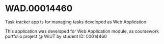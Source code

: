 ﻿# WAD.00014460

Task tracker app is for managing tasks developed as Web Application

This application was developed for Web
Application module, as coursework portfolio project @ WIUT by student ID: 00014460
